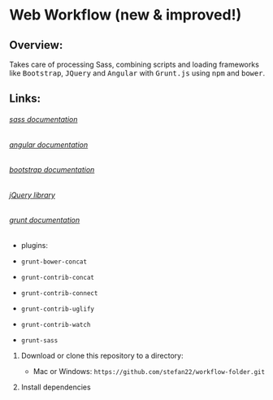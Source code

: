 Web Workflow (new & improved!)
=============================

Overview:
---------

  Takes care of processing Sass, combining scripts and loading frameworks like <kbd>Bootstrap</kbd>, <kbd>JQuery</kbd>
  and <kbd>Angular</kbd> with <kbd>Grunt.js</kbd> using <kbd>npm</kbd> and <kbd>bower</kbd>.

  
   
## Links:
  
######  [sass documentation](http://sass-lang.com/)
######  [angular documentation](https://angularjs.org/)
######  [bootstrap documentation](http://getbootstrap.com/)
######  [jQuery library](https://jquery.com/)
######  [grunt documentation](http://http://gruntjs.com/)
*   plugins:
-     grunt-bower-concat
-     grunt-contrib-concat
-     grunt-contrib-connect
-     grunt-contrib-uglify
-     grunt-contrib-watch
-     grunt-sass
 

  
1. Download or clone this repository to a directory:
      * Mac or Windows: `https://github.com/stefan22/workflow-folder.git`
     
2. Install dependencies
